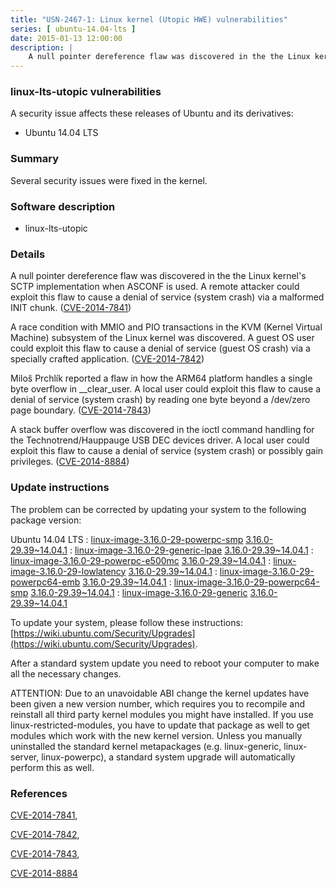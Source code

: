 ```yaml
---
title: "USN-2467-1: Linux kernel (Utopic HWE) vulnerabilities"
series: [ ubuntu-14.04-lts ]
date: 2015-01-13 12:00:00
description: |
    A null pointer dereference flaw was discovered in the the Linux kernel&#39;s SCTP implementation when ASCONF is used. A remote attacker could exploit this flaw to cause a denial of service (system crash) via a malformed INIT chunk. ([CVE-2014-7841](http://people.ubuntu.com/~ubuntu-security/cve/CVE-2014-7841))
--- 
```

 
### linux-lts-utopic vulnerabilities

A security issue affects these releases of Ubuntu and its derivatives:

* Ubuntu 14.04 LTS

### Summary

Several security issues were fixed in the kernel. 

### Software description

* linux-lts-utopic 

### Details

A null pointer dereference flaw was discovered in the the Linux kernel&#39;s SCTP implementation when ASCONF is used. A remote attacker could exploit this flaw to cause a denial of service (system crash) via a malformed INIT chunk. ([CVE-2014-7841](http://people.ubuntu.com/~ubuntu-security/cve/CVE-2014-7841))

A race condition with MMIO and PIO transactions in the KVM (Kernel Virtual Machine) subsystem of the Linux kernel was discovered. A guest OS user could exploit this flaw to cause a denial of service (guest OS crash) via a specially crafted application. ([CVE-2014-7842](http://people.ubuntu.com/~ubuntu-security/cve/CVE-2014-7842))

Miloš Prchlík reported a flaw in how the ARM64 platform handles a single byte overflow in __clear_user. A local user could exploit this flaw to cause a denial of service (system crash) by reading one byte beyond a /dev/zero page boundary. ([CVE-2014-7843](http://people.ubuntu.com/~ubuntu-security/cve/CVE-2014-7843))

A stack buffer overflow was discovered in the ioctl command handling for the Technotrend/Hauppauge USB DEC devices driver. A local user could exploit this flaw to cause a denial of service (system crash) or possibly gain privileges. ([CVE-2014-8884](http://people.ubuntu.com/~ubuntu-security/cve/CVE-2014-8884)) 

### Update instructions

The problem can be corrected by updating your system to the following package version:

Ubuntu 14.04 LTS
 : [linux-image-3.16.0-29-powerpc-smp](https://launchpad.net/ubuntu/+source/linux-lts-utopic) <span> [3.16.0-29.39~14.04.1](https://launchpad.net/ubuntu/+source/linux-lts-utopic/3.16.0-29.39~14.04.1) </span> 
 : [linux-image-3.16.0-29-generic-lpae](https://launchpad.net/ubuntu/+source/linux-lts-utopic) <span> [3.16.0-29.39~14.04.1](https://launchpad.net/ubuntu/+source/linux-lts-utopic/3.16.0-29.39~14.04.1) </span> 
 : [linux-image-3.16.0-29-powerpc-e500mc](https://launchpad.net/ubuntu/+source/linux-lts-utopic) <span> [3.16.0-29.39~14.04.1](https://launchpad.net/ubuntu/+source/linux-lts-utopic/3.16.0-29.39~14.04.1) </span> 
 : [linux-image-3.16.0-29-lowlatency](https://launchpad.net/ubuntu/+source/linux-lts-utopic) <span> [3.16.0-29.39~14.04.1](https://launchpad.net/ubuntu/+source/linux-lts-utopic/3.16.0-29.39~14.04.1) </span> 
 : [linux-image-3.16.0-29-powerpc64-emb](https://launchpad.net/ubuntu/+source/linux-lts-utopic) <span> [3.16.0-29.39~14.04.1](https://launchpad.net/ubuntu/+source/linux-lts-utopic/3.16.0-29.39~14.04.1) </span> 
 : [linux-image-3.16.0-29-powerpc64-smp](https://launchpad.net/ubuntu/+source/linux-lts-utopic) <span> [3.16.0-29.39~14.04.1](https://launchpad.net/ubuntu/+source/linux-lts-utopic/3.16.0-29.39~14.04.1) </span> 
 : [linux-image-3.16.0-29-generic](https://launchpad.net/ubuntu/+source/linux-lts-utopic) <span> [3.16.0-29.39~14.04.1](https://launchpad.net/ubuntu/+source/linux-lts-utopic/3.16.0-29.39~14.04.1) </span> 

To update your system, please follow these instructions: [https://wiki.ubuntu.com/Security/Upgrades](https://wiki.ubuntu.com/Security/Upgrades).

After a standard system update you need to reboot your computer to make all the necessary changes.

ATTENTION: Due to an unavoidable ABI change the kernel updates have been given a new version number, which requires you to recompile and reinstall all third party kernel modules you might have installed. If you use linux-restricted-modules, you have to update that package as well to get modules which work with the new kernel version. Unless you manually uninstalled the standard kernel metapackages (e.g. linux-generic, linux-server, linux-powerpc), a standard system upgrade will automatically perform this as well. 

### References

 [CVE-2014-7841](http://people.ubuntu.com/~ubuntu-security/cve/CVE-2014-7841), 

 [CVE-2014-7842](http://people.ubuntu.com/~ubuntu-security/cve/CVE-2014-7842), 

 [CVE-2014-7843](http://people.ubuntu.com/~ubuntu-security/cve/CVE-2014-7843), 

 [CVE-2014-8884](http://people.ubuntu.com/~ubuntu-security/cve/CVE-2014-8884)
 
